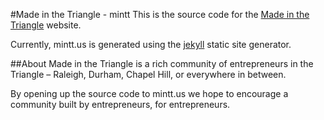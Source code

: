 #Made in the Triangle - mintt
This is the source code for the [Made in the Triangle](http://mintt.us) website.

Currently, mintt.us is generated using the [jekyll](http://jekyllrb.com/) static site generator.

##About
Made in the Triangle is a rich community of entrepreneurs in the Triangle &ndash; Raleigh, Durham, Chapel Hill, or everywhere in between.

By opening up the source code to mintt.us we hope to encourage a community built by entrepreneurs, for entrepreneurs.